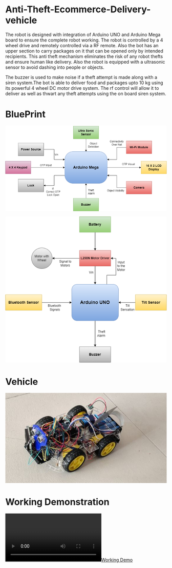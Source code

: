 # Anti-Theft-Ecommerce-Delivery-vehicle
The robot is designed with integration of Arduino UNO and Arduino Mega board to ensure the complete robot working. The robot is controlled by a 4 wheel drive and remotely controlled via a RF remote. Also the bot has an upper section to carry packages on it that can be opened only by intended recipients. This anti theft mechanism eliminates the risk of any robot thefts and ensure human like delivery. Also the robot is equipped with a ultrasonic sensor to avoid dashing into people or objects.

The buzzer is used to make noise if a theft attempt is made along with a siren system.The bot is able to deliver food and packages upto 10 kg using its powerful 4 wheel DC motor drive system. The rf control will allow it to deliver as well as thwart any theft attempts using the on board siren system.

# BluePrint
![Arduino_Mega_Connection](https://github.com/BINIT-Nayak/Theft-Protection-Ecommerce-Delivery-Robot/blob/main/Arduino_Mega_Connection.png)


![ArduinoUno_Connection](https://github.com/BINIT-Nayak/Theft-Protection-Ecommerce-Delivery-Robot/blob/main/ArduinoUno_Connection.png)

# Vehicle
![vehicle](https://github.com/BINIT-Nayak/Theft-Protection-Ecommerce-Delivery-Robot/blob/main/vehicle.jpg)


# Working Demonstration

[![Working Demo](https://github.com/BINIT-Nayak/Theft-Protection-Ecommerce-Delivery-Robot/blob/main/workdemogif.mp4)](https://github.com/BINIT-Nayak/Theft-Protection-Ecommerce-Delivery-Robot/blob/main/Working%20Demonstration.mp4)
